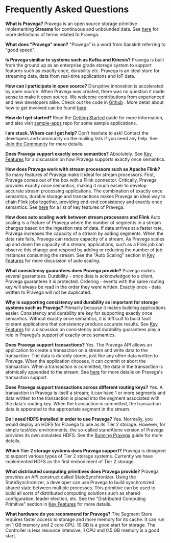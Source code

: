 # Frequently Asked Questions

**What is Pravega?**
Pravega is an open source storage primitive implementing **Streams** for continuous and unbounded data.  See [here](terminology.md) for more definitions of terms related to Pravega.

**What does "Pravega" mean?**
"Pravega" is a word from Sanskrit referring to "good speed".

**Is Pravega similiar to systems such as Kafka and Kinesis?**
Pravega is built from the ground up as an enterprise grade storage system to support features such as exactly once, durability etc.  Pravega is an ideal store for streaming data, data from real-time applications and IoT data.

**How can I participate in open source?**
Disruptive innovation is accelerated by open source.  When Pravega was created, there was no question it made sense to make it open source.
We welcome contributions from experienced and new developers alike.  Check out the code in [Github](https://github.com/pravega/pravega) .  More detail about how to get involved can be found [here](contributing.md).

**How do I get started?**
Read the [Getting Started](getting-started.md) guide for more information, and also visit [sample-apps](https://github.com/pravega/pravega-samples) repo for some sample applications.   

**I am stuck. Where can I get help?**
Don’t hesitate to ask! Contact the developers and community on the mailing lists
if you need any help.  See [Join the Community](join-community.md) for more details.

**Does Pravega support exactly once semantics?**
Absolutely.  See [Key Features](key-features.md) for a discussion on how Pravega supports exactly once semantics.

**How does Pravega work with stream processors such as Apache Flink?**
So many features of Pravega make it ideal for stream processors.  First, Pravega comes out of the box with a Flink connector.  Critically, Pravega provides exactly once semantics, making it much easier to develop accurate stream processing applications.  The combination of exactly once semantics, durable storage and transactions makes Pravega an ideal way to chain Flink jobs together, providing end-end consistency and exactly once semantics.  See [here](key-features.md) for a list of key features of Pravega.

**How does auto scaling work between stream processors and Flink**
Auto scaling is a feature of Pravega where the number of segments in a stream changes based on the ingestion rate of data.  If data arrives at a faster rate, Pravega increases the capacity of a stream by adding segments.  When the data rate falls, Pravega can reduce capacity of a stream. As Pravega scales up and down the capacity of a stream, applications, such as a Flink job can observe this change and respond by adding or reducing the number of job instances consuming the stream. See the "Auto Scaling" section in [Key Features](key-features.md) for more discussion of auto scaling.

**What consistency guarantees does Pravega provide?**
Pravega makes several guarantees. Durability - once data is acknowledged to a client, Pravega guarantees it is protected.  Ordering - events with the same routing key will always be read in the order they were written. Exactly once - data written to Pravega will not be duplicated.

**Why is supporting consistency and durability so important for storage systems such as Pravega?**
Primarily because it makes building applications easier. Consistency and durability are key for supporting exactly once semantics. Without exactly once semantics, it is difficult to build fault tolerant applications that consistency produce accurate results.  See [Key Features](key-features.md) for a discussion on consistency and durability guarantees play a role in Pravega's support of exactly once semantics.

**Does Pravega support transactions?**
Yes.  The Pravega API allows an application to create a transaction on a stream and write data to the transaction.  The data is durably stored, just like any other data written to Pravega.  When the application chooses, it can commit or abort the transaction.  When a transaction is committed, the data in the transaction is atomically appended to the stream.  See [here](transactions.md) for more details on Pravega's transaction support.

**Does Pravega support transactions across different routing keys?**
Yes.  A transaction in Pravega is itself a stream; it can have 1 or more segments and data written to the transaction is placed into the segment associated with the data's routing key.  When the transaction is committed, the transaction data is appended to the appropriate segment in the stream.

**Do I need HDFS installed in order to use Pravega?**
Yes. Normally, you would deploy an HDFS for Pravega to use as its Tier 2 storage.  However, for simple test/dev environments, the so-called standAlone version of Pravega provides its own simulated HDFS.  See the [Running Pravega](deployment/deployment.md) guide for more details.

**Which Tier 2 storage systems does Pravega support?**
Pravega is designed to support various types of Tier 2 storage systems.  Currently we have implemented HDFS as the first embodiment of Tier 2 storage.

**What distributed computing primitives does Pravega provide?**
Pravega provides an API construct called StateSynchronizer.  Using the StateSynchronizer, a developer can use Pravega to build synchronized shared state between multiple processes.  This primitive can be used to build all sorts of distributed computing solutions such as shared configuration, leader election, etc.  See the "Distributed Computing Primitive" section in [Key Features](key-features.md) for more details.

**What hardware do you recommend for Pravega?**
The Segment Store requires faster access to storage and more memory for its cache.  It can run on 1 GB memory and 2 core CPU.  10 GB is a good start for storage.  The Controller is less resource intensive, 1 CPU and 0.5 GB memory is a good start.